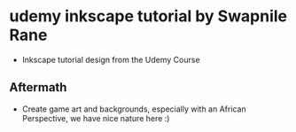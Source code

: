# udemy inkscape tutorial by Swapnile Rane
- Inkscape tutorial design from the Udemy Course

## Aftermath
- Create game art and backgrounds, especially with an African Perspective, we have nice nature here :)
